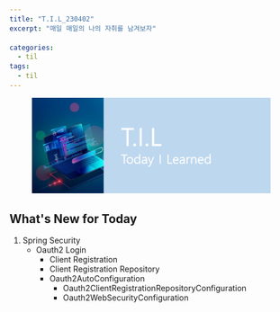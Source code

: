 ```yaml
---
title: "T.I.L_230402"
excerpt: "매일 매일의 나의 자취를 남겨보자"

categories:
  - til
tags:
  - til
---
```

<figure>
    <img src="/assets/images/til_image.png">
</figure>

## What's New for  Today   

1. Spring Security
    - Oauth2 Login
        - Client Registration
        - Client Registration Repository
        - Oauth2AutoConfiguration
            - Oauth2ClientRegistrationRepositoryConfiguration
            - Oauth2WebSecurityConfiguration

